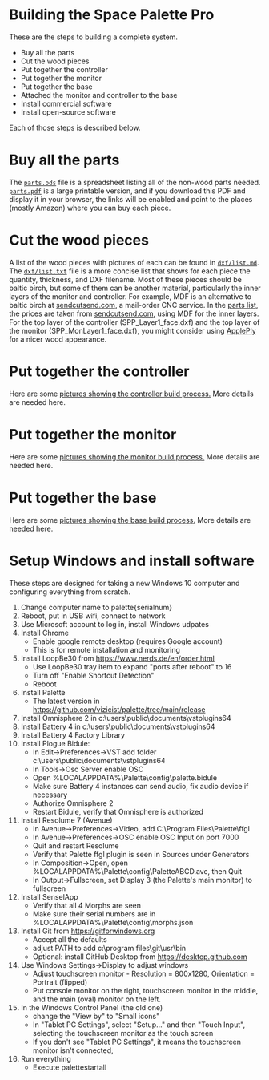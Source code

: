 <h1>Building the Space Palette Pro</h1>
These are the steps to building a complete system.
<p>
<ul>
<li>Buy all the parts
<li>Cut the wood pieces
<li>Put together the controller
<li>Put together the monitor
<li>Put together the base
<li>Attached the monitor and controller to the base
<li>Install commercial software
<li>Install open-source software
</ul>
Each of those steps is described below.
<p>

<h1>Buy all the parts</h1>
The <a href="parts.ods"><code>parts.ods</code></a> file is a
spreadsheet listing all of the non-wood parts needed.
<a href="parts.pdf"><code>parts.pdf</code></a> is a large printable version, and
if you download this PDF and display it in your browser, the links will
be enabled and point to the places (mostly Amazon) where you can buy each piece.

<h1>Cut the wood pieces</h1>
A list of the wood pieces with pictures of each can be found in <a href="../dxf/list.md"><code>dxf/list.md</code></a>.
The <a href="../dxf/list.txt"><code>dxf/list.txt</code></a> file is a more concise list
that shows for each piece the quantity, thickness, and DXF filename.
Most of these pieces should be baltic birch, but some of them can be another material, particularly
the inner layers of the monitor and controller.  For example, MDF is an alternative to baltic birch at <a href="https://sendcutsend.com">sendcutsend.com</a>, a mail-order CNC service.
In the <a href="parts.pdf">parts list</a>,
the prices are taken from <a href="https://sendcutsend.com">sendcutsend.com</a>,
using MDF for the inner layers.
For the top layer of the controller (SPP_Layer1_face.dxf) and the top layer
of the monitor (SPP_MonLayer1_face.dxf), you might consider using
<a href="https://www.buyappleply.com/">ApplePly</a> for a nicer wood appearance.

<h1>Put together the controller</h1>
Here are some <a href="https://photos.app.goo.gl/FhGk2NVdA6P4zqocA">pictures showing the controller build process.</a>
More details are needed here.

<h1>Put together the monitor</h1>
Here are some <a href="https://photos.app.goo.gl/Fwk42kaN5rRdKyEm8">pictures showing the monitor build process.</a>
More details are needed here.

<h1>Put together the base</h1>
Here are some <a href="https://photos.app.goo.gl/kpxXuAgzLdUquVTU9">pictures showing the base build process.</a>
More details are needed here.

<h1>Setup Windows and install software</h1>

These steps are designed for taking a new Windows 10 computer and configuring everything from scratch.

1) Change computer name to palette{serialnum}
2) Reboot, put in USB wifi, connect to network
3) Use Microsoft account to log in, install Windows udpates
4) Install Chrome
    - Enable google remote desktop (requires Google account)
    - This is for remote installation and monitoring
5) Install LoopBe30 from https://www.nerds.de/en/order.html 
    - Use LoopBe30 tray item to expand "ports after reboot" to 16
    - Turn off "Enable Shortcut Detection"
    - Reboot
6) Install Palette
    - The latest version in https://github.com/vizicist/palette/tree/main/release
7) Install Omnisphere 2 in c:\users\public\documents\vstplugins64
8) Install Battery 4 in c:\users\public\documents\vstplugins64
9) Install Battery 4 Factory Library
10) Install Plogue Bidule:
    - In Edit->Preferences->VST add folder c:\users\public\documents\vstplugins64
    - In Tools->Osc Server enable OSC 
    - Open %LOCALAPPDATA%\Palette\config\palette.bidule
    - Make sure Battery 4 instances can send audio, fix audio device if necessary
    - Authorize Omnisphere 2
    - Restart Bidule, verify that Omnisphere is authorized
11) Install Resolume 7 (Avenue)  
    - In Avenue->Preferences->Video, add C:\Program Files\Palette\ffgl
    - In Avenue->Preferences->OSC enable OSC Input on port 7000
    - Quit and restart Resolume
    - Verify that Palette ffgl plugin is seen in Sources under Generators
    - In Composition->Open, open %LOCALAPPDATA%\Palette\config\PaletteABCD.avc, then Quit
    - In Output->Fullscreen, set Display 3 (the Palette's main monitor) to fullscreen
12) Install SenselApp
    - Verify that all 4 Morphs are seen
    - Make sure their serial numbers are in %LOCALAPPDATA%\Palette\config\morphs.json
13) Install Git from https://gitforwindows.org
    - Accept all the defaults
    - adjust PATH to add c:\program files\git\usr\bin
    - Optional: install GitHub Desktop from https://desktop.github.com
14) Use Windows Settings->Display to adjust windows
    - Adjust touchscreen monitor - Resolution = 800x1280, Orientation = Portrait (flipped)
    - Put console monitor on the right, touchscreen monitor in the middle,
      and the main (oval) monitor on the left.
15) In the Windows Control Panel (the old one)
    - change the "View by" to "Small icons"
    - In "Tablet PC Settings", select "Setup..." and then "Touch Input",
      selecting the touchscreen monitor as the touch screen
    - If you don't see "Tablet PC Settings", it means the touchscreen monitor
      isn't connected,
16) Run everything
    - Execute palettestartall